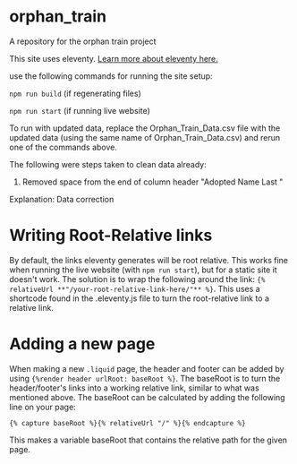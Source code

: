 # orphan_train
A repository for the orphan train project

This site uses eleventy. [Learn more about eleventy here.](https://www.11ty.dev/)

use the following commands for running the site setup:

`npm run build` (if regenerating files)

`npm run start` (if running live website)


To run with updated data, replace the Orphan_Train_Data.csv file with the updated data (using the same name of Orphan_Train_Data.csv) and rerun one of the commands above.

The following were steps taken to clean data already:

1. Removed space from the end of column header "Adopted Name Last "

Explanation: Data correction


# Writing Root-Relative links
By default, the links eleventy generates will be root relative. This works fine when running the live website (with `npm run start`), but for a static site it doesn't work. 
The solution is to wrap the following around the link: `{% relativeUrl **"/your-root-relative-link-here/"** %}`. This uses a shortcode found in the .eleventy.js file to turn the root-relative link to a relative link.

# Adding a new page
When making a new `.liquid` page, the header and footer can be added by using `{%render header urlRoot: baseRoot %}`. The baseRoot is to turn the header/footer's links into a working relative link, similar to what was mentioned above. The baseRoot can be calculated by adding the following line on your page:

`{% capture baseRoot %}{% relativeUrl "/" %}{% endcapture %}`

This makes a variable baseRoot that contains the relative path for the given page. 

